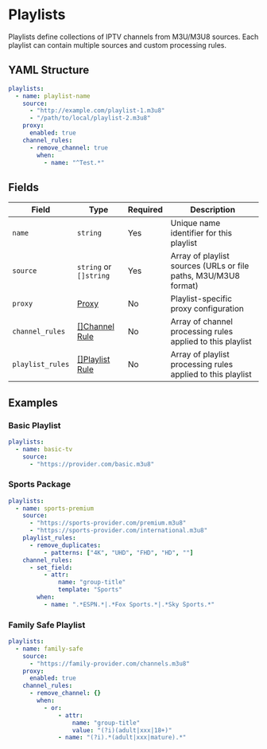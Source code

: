 # Playlists

Playlists define collections of IPTV channels from M3U/M3U8 sources. Each playlist can contain multiple sources and
custom processing rules.

## YAML Structure

```yaml
playlists:
  - name: playlist-name
    source:
      - "http://example.com/playlist-1.m3u8"
      - "/path/to/local/playlist-2.m3u8"
    proxy:
      enabled: true
    channel_rules:
      - remove_channel: true
        when:
          - name: "^Test.*"
```

## Fields

| Field            | Type                                         | Required | Description                                                     |
|------------------|----------------------------------------------|----------|-----------------------------------------------------------------|
| `name`           | `string`                                     | Yes      | Unique name identifier for this playlist                        |
| `source`         | `string` or `[]string`                       | Yes      | Array of playlist sources (URLs or file paths, M3U/M3U8 format) |
| `proxy`          | [Proxy](./proxy.md)                          | No       | Playlist-specific proxy configuration                           |
| `channel_rules`  | [[]Channel Rule](./channel_rules/index.md)   | No       | Array of channel processing rules applied to this playlist      |
| `playlist_rules` | [[]Playlist Rule](./playlist_rules/index.md) | No       | Array of playlist processing rules applied to this playlist     |

## Examples

### Basic Playlist

```yaml
playlists:
  - name: basic-tv
    source:
      - "https://provider.com/basic.m3u8"
```

### Sports Package

```yaml
playlists:
  - name: sports-premium
    source:
      - "https://sports-provider.com/premium.m3u8"
      - "https://sports-provider.com/international.m3u8"
    playlist_rules:
      - remove_duplicates:
          - patterns: ["4K", "UHD", "FHD", "HD", ""]
    channel_rules:
      - set_field:
          - attr:
              name: "group-title"
              template: "Sports"
        when:
          - name: ".*ESPN.*|.*Fox Sports.*|.*Sky Sports.*"
```

### Family Safe Playlist

```yaml
playlists:
  - name: family-safe
    source:
      - "https://family-provider.com/channels.m3u8"
    proxy:
      enabled: true
    channel_rules:
      - remove_channel: {}
        when:
          - or:
              - attr:
                  name: "group-title"
                  value: "(?i)(adult|xxx|18+)"
              - name: "(?i).*(adult|xxx|mature).*"
```

